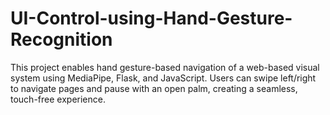 # UI-Control-using-Hand-Gesture-Recognition
This project enables hand gesture-based navigation of a web-based visual system using MediaPipe, Flask, and JavaScript. Users can swipe left/right to navigate pages and pause with an open palm, creating a seamless, touch-free experience.
